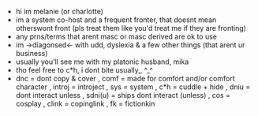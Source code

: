 - hi im melanie (or charlotte)
- im a system co-host and a frequent fronter, that doesnt mean otherswont front (pls treat them like you'd treat me if they are fronting)
- any prns/terms that arent masc or masc derived are ok to use
- im ->diagonsed<- with udd, dyslexia & a few other things (that arent ur business)
- usually you'll see me with my platonic husband, mika
- tho feel free to c*h, i dont bite usually,, ^_^
- dnc = dont copy & cover , comf = made for comfort and/or comfort character , introj = introject , sys = system , c*h = cuddle + hide , dniu = dont interact unless , sdni(u) = ships dont interact (unless) , cos = cosplay , clink = copinglink , fk = fictionkin
